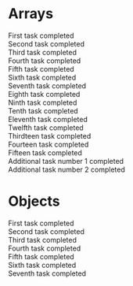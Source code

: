 <h1>Arrays</h1>
First task completed <br>
Second task completed <br>
Third task completed <br>
Fourth task completed <br>
Fifth task completed <br>
Sixth task completed <br>
Seventh task completed <br>
Eighth task completed <br>
Ninth task completed <br>
Tenth task completed <br>
Eleventh task completed <br>
Twelfth task completed <br>
Thirdteen task completed <br>
Fourteen task completed <br>
Fifteen task completed <br>
Additional task  number 1 completed <br>
Additional task  number 2 completed
<h1>Objects</h1>
First task completed <br>
Second task completed <br>
Third task completed <br>
Fourth task completed <br>
Fifth task completed <br>
Sixth task completed <br>
Seventh task completed <br>